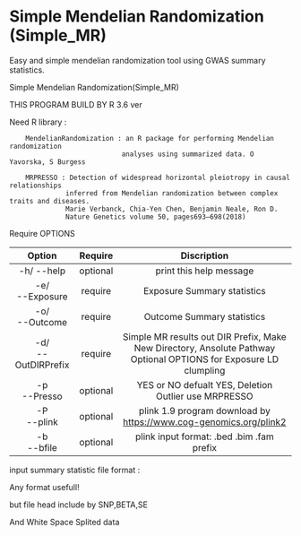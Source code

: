 # Simple Mendelian Randomization (Simple_MR)
Easy and simple mendelian randomization tool using GWAS summary statistics.


Simple Mendelian Randomization(Simple_MR)
  
THIS PROGRAM BUILD BY R 3.6 ver


Need R library :

        MendelianRandomization : an R package for performing Mendelian randomization
                                analyses using summarized data. O Yavorska, S Burgess

        MRPRESSO : Detection of widespread horizontal pleiotropy in causal relationships
                  inferred from Mendelian randomization between complex traits and diseases.
                  Marie Verbanck, Chia-Yen Chen, Benjamin Neale, Ron D.
                  Nature Genetics volume 50, pages693–698(2018)


Require OPTIONS

| Option | Require | Discription | 
| :-------: | :---: | :------: |
| -h/ --help | optional |print this help message|
| -e/ <br> --Exposure | require |  Exposure Summary statistics |
| -o/ <br> --Outcome  | require |  Outcome Summary statistics |
| -d/ <br> --OutDIRPrefix | require | Simple MR results out DIR Prefix, Make New Directory, Ansolute Pathway Optional OPTIONS for Exposure LD clumpling |
| -p <br> --Presso  | optional | YES or NO defualt YES, Deletion Outlier use MRPRESSO |
|-P <br> --plink    | optional | plink 1.9 program download by https://www.cog-genomics.org/plink2 |
|-b <br> --bfile    | optional | plink input format: .bed .bim .fam prefix | 



input summary statistic file format :

Any format usefull!

but file head include by SNP,BETA,SE

And White Space Splited data


